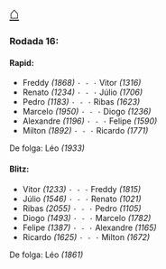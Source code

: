 # [⌂](https://grupo-de-xadrez.github.io/)
### Rodada 16:

#### Rapid:

* Freddy *(1868)* `· - ·` Vitor *(1316)*  
* Renato *(1234)* `· - ·` Júlio *(1706)*  
* Pedro *(1183)* `· - ·` Ribas *(1623)*  
* Marcelo *(1950)* `· - ·` Diogo *(1236)*  
* Alexandre *(1196)* `· - ·` Felipe *(1590)*  
* Milton *(1892)* `· - ·` Ricardo *(1771)*  

De folga: Léo *(1933)*

#### Blitz:

* Vitor *(1233)* `· - ·` Freddy *(1815)*  
* Júlio *(1546)* `· - ·` Renato *(1021)*  
* Ribas *(2055)* `· - ·` Pedro *(1105)*  
* Diogo *(1493)* `· - ·` Marcelo *(1782)*  
* Felipe *(1387)* `· - ·` Alexandre *(1165)*  
* Ricardo *(1625)* `· - ·` Milton *(1672)*  

De folga: Léo *(1861)*

